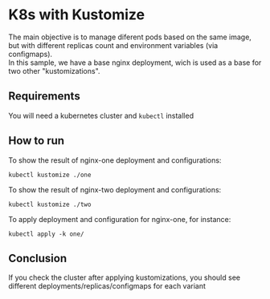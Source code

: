 # K8s with Kustomize
The main objective is to manage diferent pods based on the same image, but with different replicas count and environment variables (via configmaps).  
In this sample, we have a base nginx deployment, wich is used as a base for two other "kustomizations".

## Requirements

You will need a kubernetes cluster and ```kubectl``` installed

## How to run

To show the result of nginx-one deployment and configurations:
```
kubectl kustomize ./one
```

To show the result of nginx-two deployment and configurations:
```
kubectl kustomize ./two
```

To apply deployment and configuration for nginx-one, for instance:
```
kubectl apply -k one/
```

## Conclusion
If you check the cluster after applying kustomizations, you should see different deployments/replicas/configmaps for each variant
